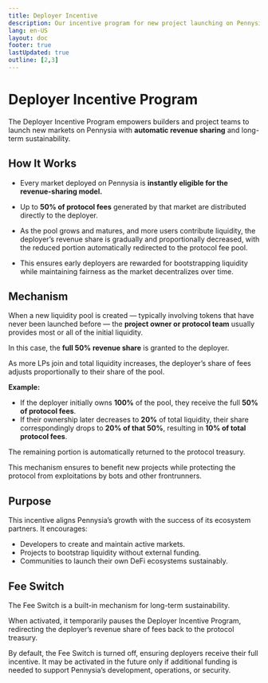 ```yaml
---
title: Deployer Incentive
description: Our incentive program for new project launching on Pennysia.
lang: en-US
layout: doc
footer: true
lastUpdated: true
outline: [2,3]
---
```


# Deployer Incentive Program

The Deployer Incentive Program empowers builders and project teams to launch new markets on Pennysia with **automatic revenue sharing** and long-term sustainability.

## How It Works

- Every market deployed on Pennysia is **instantly eligible for the revenue-sharing model.**

- Up to **50% of protocol fees** generated by that market are distributed directly to the deployer.

- As the pool grows and matures, and more users contribute liquidity, the deployer’s revenue share is gradually and proportionally decreased, with the reduced portion automatically redirected to the protocol fee pool.

- This ensures early deployers are rewarded for bootstrapping liquidity while maintaining fairness as the market decentralizes over time.

## Mechanism 

When a new liquidity pool is created — typically involving tokens that have never been launched before — the **project owner or protocol team** usually provides most or all of the initial liquidity.

In this case, the **full 50% revenue share** is granted to the deployer.

As more LPs join and total liquidity increases, the deployer’s share of fees adjusts proportionally to their share of the pool.

**Example:**

- If the deployer initially owns **100%** of the pool, they receive the full **50% of protocol fees**.
- If their ownership later decreases to **20%** of total liquidity, their share correspondingly drops to **20% of that 50%**, resulting in **10% of total protocol fees**.

The remaining portion is automatically returned to the protocol treasury.

This mechanism ensures to benefit new projects while protecting the protocol from exploitations by bots and other frontrunners.

## Purpose

This incentive aligns Pennysia’s growth with the success of its ecosystem partners. It encourages:

- Developers to create and maintain active markets.
- Projects to bootstrap liquidity without external funding.
- Communities to launch their own DeFi ecosystems sustainably.


## Fee Switch

The Fee Switch is a built-in mechanism for long-term sustainability.

When activated, it temporarily pauses the Deployer Incentive Program, redirecting the deployer’s revenue share of fees back to the protocol treasury.

By default, the Fee Switch is turned off, ensuring deployers receive their full incentive. It may be activated in the future only if additional funding is needed to support Pennysia’s development, operations, or security.